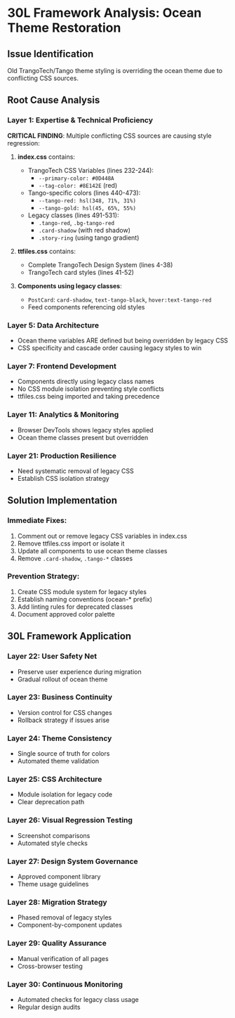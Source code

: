 # 30L Framework Analysis: Ocean Theme Restoration

## Issue Identification
Old TrangoTech/Tango theme styling is overriding the ocean theme due to conflicting CSS sources.

## Root Cause Analysis

### Layer 1: Expertise & Technical Proficiency
**CRITICAL FINDING**: Multiple conflicting CSS sources are causing style regression:

1. **index.css** contains:
   - TrangoTech CSS Variables (lines 232-244):
     - `--primary-color: #0D448A`
     - `--tag-color: #8E142E` (red)
   - Tango-specific colors (lines 440-473):
     - `--tango-red: hsl(348, 71%, 31%)`
     - `--tango-gold: hsl(45, 65%, 55%)`
   - Legacy classes (lines 491-531):
     - `.tango-red`, `.bg-tango-red`
     - `.card-shadow` (with red shadow)
     - `.story-ring` (using tango gradient)

2. **ttfiles.css** contains:
   - Complete TrangoTech Design System (lines 4-38)
   - TrangoTech card styles (lines 41-52)

3. **Components using legacy classes**:
   - `PostCard`: `card-shadow`, `text-tango-black`, `hover:text-tango-red`
   - Feed components referencing old styles

### Layer 5: Data Architecture
- Ocean theme variables ARE defined but being overridden by legacy CSS
- CSS specificity and cascade order causing legacy styles to win

### Layer 7: Frontend Development
- Components directly using legacy class names
- No CSS module isolation preventing style conflicts
- ttfiles.css being imported and taking precedence

### Layer 11: Analytics & Monitoring
- Browser DevTools shows legacy styles applied
- Ocean theme classes present but overridden

### Layer 21: Production Resilience
- Need systematic removal of legacy CSS
- Establish CSS isolation strategy

## Solution Implementation

### Immediate Fixes:
1. Comment out or remove legacy CSS variables in index.css
2. Remove ttfiles.css import or isolate it
3. Update all components to use ocean theme classes
4. Remove `.card-shadow`, `.tango-*` classes

### Prevention Strategy:
1. Create CSS module system for legacy styles
2. Establish naming conventions (ocean-* prefix)
3. Add linting rules for deprecated classes
4. Document approved color palette

## 30L Framework Application

### Layer 22: User Safety Net
- Preserve user experience during migration
- Gradual rollout of ocean theme

### Layer 23: Business Continuity
- Version control for CSS changes
- Rollback strategy if issues arise

### Layer 24: Theme Consistency
- Single source of truth for colors
- Automated theme validation

### Layer 25: CSS Architecture
- Module isolation for legacy code
- Clear deprecation path

### Layer 26: Visual Regression Testing
- Screenshot comparisons
- Automated style checks

### Layer 27: Design System Governance
- Approved component library
- Theme usage guidelines

### Layer 28: Migration Strategy
- Phased removal of legacy styles
- Component-by-component updates

### Layer 29: Quality Assurance
- Manual verification of all pages
- Cross-browser testing

### Layer 30: Continuous Monitoring
- Automated checks for legacy class usage
- Regular design audits